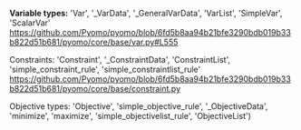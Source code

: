 
**Variable types:** 'Var', '_VarData', '_GeneralVarData', 'VarList', 'SimpleVar', 'ScalarVar'
https://github.com/Pyomo/pyomo/blob/6fd5b8aa94b21bfe3290bdb019b33b822d51b681/pyomo/core/base/var.py#L555

Constraints: 'Constraint', '_ConstraintData', 'ConstraintList', 'simple_constraint_rule', 'simple_constraintlist_rule'
https://github.com/Pyomo/pyomo/blob/6fd5b8aa94b21bfe3290bdb019b33b822d51b681/pyomo/core/base/constraint.py

Objective types:
'Objective',
           'simple_objective_rule',
           '_ObjectiveData',
           'minimize',
           'maximize',
           'simple_objectivelist_rule',
           'ObjectiveList')
